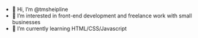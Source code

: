 - 👋 Hi, I’m @tmsheipline
- 👀 I’m interested in front-end development and freelance work with small businesses
- 🌱 I’m currently learning HTML/CSS/Javascript

<!---
tmsheipline/tmsheipline is a ✨ special ✨ repository because its `README.md` (this file) appears on your GitHub profile.
You can click the Preview link to take a look at your changes.
--->
